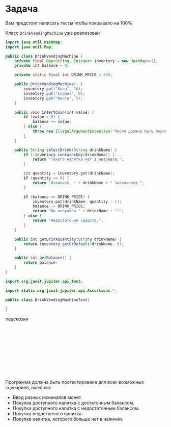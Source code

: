 # Задача

Вам предстоит написать тесты чтобы покрывало на 100%

Класс `DrinkVendingMachine` уже реализован
```java
import java.util.HashMap;
import java.util.Map;

public class DrinkVendingMachine {
    private final Map<String, Integer> inventory = new HashMap<>();
    private int balance = 0;

    private static final int DRINK_PRICE = 200;

    public DrinkVendingMachine() {
        inventory.put("Кола", 10);
        inventory.put("Спрайт", 8);
        inventory.put("Фанта", 5);
    }

    public void insertCoin(int value) {
        if (value > 0) {
            balance += value;
        } else {
            throw new IllegalArgumentException("Число должно быть положительным");
        }
    }

    public String selectDrink(String drinkName) {
        if (!inventory.containsKey(drinkName)) {
            return "Такого напитка нет в автомате.";
        }

        int quantity = inventory.get(drinkName);
        if (quantity == 0) {
            return "Извините, " + drinkName + " закончился.";
        }

        if (balance >= DRINK_PRICE) {
            inventory.put(drinkName, quantity - 1);
            balance -= DRINK_PRICE;
            return "Вы получили " + drinkName + "!";
        } else {
            return "Недостаточно средств.";
        }
    }

    public int getDrinkQuantity(String drinkName) {
        return inventory.getOrDefault(drinkName, 0);
    }

    public int getBalance() {
        return balance;
    }
}
```


```java
import org.junit.jupiter.api.Test;

import static org.junit.jupiter.api.Assertions.*;

public class DrinkVendingMachineTest{
    
}
```

_подсказки_

<br><br><br><br><br><br><br><br><br>

Программа должна быть протестирована для всех возможных сценариев, включая:
- Ввод разных номиналов монет.
- Покупка доступного напитка с достаточным балансом.
- Покупка доступного напитка с недостаточным балансом.
- Покупка недоступного напитка.
- Покупка напитка, которого больше нет в наличии.